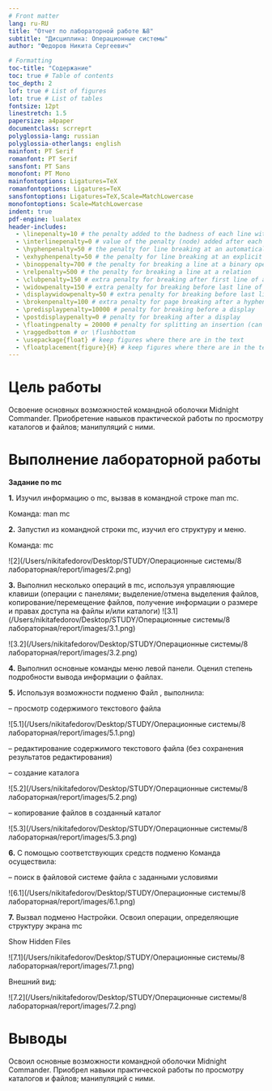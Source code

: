 ```yaml
---
# Front matter
lang: ru-RU
title: "Отчет по лабораторной работе №8"
subtitle: "Дисциплина: Операционные системы"
author: "Федоров Никита Сергеевич"

# Formatting
toc-title: "Содержание"
toc: true # Table of contents
toc_depth: 2
lof: true # List of figures
lot: true # List of tables
fontsize: 12pt
linestretch: 1.5
papersize: a4paper
documentclass: scrreprt
polyglossia-lang: russian
polyglossia-otherlangs: english
mainfont: PT Serif
romanfont: PT Serif
sansfont: PT Sans
monofont: PT Mono
mainfontoptions: Ligatures=TeX
romanfontoptions: Ligatures=TeX
sansfontoptions: Ligatures=TeX,Scale=MatchLowercase
monofontoptions: Scale=MatchLowercase
indent: true
pdf-engine: lualatex
header-includes:
  - \linepenalty=10 # the penalty added to the badness of each line within a paragraph (no associated penalty node) Increasing the value makes tex try to have fewer lines in the paragraph.
  - \interlinepenalty=0 # value of the penalty (node) added after each line of a paragraph.
  - \hyphenpenalty=50 # the penalty for line breaking at an automatically inserted hyphen
  - \exhyphenpenalty=50 # the penalty for line breaking at an explicit hyphen
  - \binoppenalty=700 # the penalty for breaking a line at a binary operator
  - \relpenalty=500 # the penalty for breaking a line at a relation
  - \clubpenalty=150 # extra penalty for breaking after first line of a paragraph
  - \widowpenalty=150 # extra penalty for breaking before last line of a paragraph
  - \displaywidowpenalty=50 # extra penalty for breaking before last line before a display math
  - \brokenpenalty=100 # extra penalty for page breaking after a hyphenated line
  - \predisplaypenalty=10000 # penalty for breaking before a display
  - \postdisplaypenalty=0 # penalty for breaking after a display
  - \floatingpenalty = 20000 # penalty for splitting an insertion (can only be split footnote in standard LaTeX)
  - \raggedbottom # or \flushbottom
  - \usepackage{float} # keep figures where there are in the text
  - \floatplacement{figure}{H} # keep figures where there are in the text
---
```


# Цель работы

Освоение основных возможностей командной оболочки Midnight Commander. Приобретение навыков практической работы по просмотру каталогов и файлов; манипуляций с ними.


# Выполнение лабораторной работы

**Задание по mc** 

**1.** Изучил информацию о mc, вызвав в командной строке man mc.

Команда: man mc

**2.** Запустил из командной строки mc, изучил его структуру и меню.

Команда: mc

![2](/Users/nikitafedorov/Desktop/STUDY/Операционные системы/8 лабораторная/report/images/2.png)

 **3.** Выполнил несколько операций в mc, используя управляющие клавиши (операции с панелями; выделение/отмена выделения файлов, копирование/перемещение файлов, получение информации о размере и правах доступа на файлы и/или каталоги) ![3.1](/Users/nikitafedorov/Desktop/STUDY/Операционные системы/8 лабораторная/report/images/3.1.png)

![3.2](/Users/nikitafedorov/Desktop/STUDY/Операционные системы/8 лабораторная/report/images/3.2.png)

**4.** Выполнил основные команды меню левой панели. Оценил степень подробности вывода информации о файлах.

**5.** Используя возможности подменю Файл , выполнила: 

– просмотр содержимого текстового файла

![5.1](/Users/nikitafedorov/Desktop/STUDY/Операционные системы/8 лабораторная/report/images/5.1.png)

– редактирование содержимого текстового файла (без сохранения результатов редактирования) 

– создание каталога

![5.2](/Users/nikitafedorov/Desktop/STUDY/Операционные системы/8 лабораторная/report/images/5.2.png)

 – копирование файлов в созданный каталог 

![5.3](/Users/nikitafedorov/Desktop/STUDY/Операционные системы/8 лабораторная/report/images/5.3.png)

**6.** С помощью соответствующих средств подменю Команда осуществила: 

– поиск в файловой системе файла с заданными условиями

![6.1](/Users/nikitafedorov/Desktop/STUDY/Операционные системы/8 лабораторная/report/images/6.1.png) 

**7.** Вызвал подменю Настройки. Освоил операции, определяющие структуру экрана mc 

Show Hidden Files

![7.1](/Users/nikitafedorov/Desktop/STUDY/Операционные системы/8 лабораторная/report/images/7.1.png) 

Внешний вид:

![7.2](/Users/nikitafedorov/Desktop/STUDY/Операционные системы/8 лабораторная/report/images/7.2.png)

# Выводы

 Освоил основные возможности командной оболочки Midnight Commander. Приобрел навыки практической работы по просмотру каталогов и файлов; манипуляций с ними.